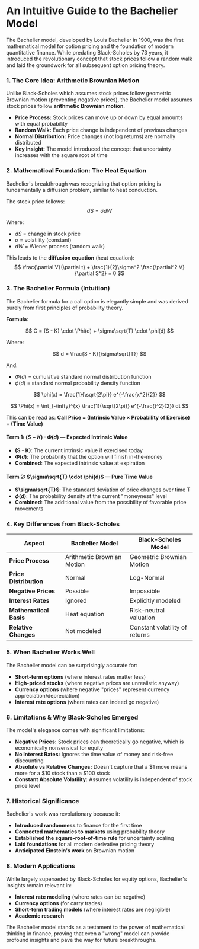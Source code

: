 # **An Intuitive Guide to the Bachelier Model**

The Bachelier model, developed by Louis Bachelier in 1900, was the first mathematical model for option pricing and the foundation of modern quantitative finance. While predating Black-Scholes by 73 years, it introduced the revolutionary concept that stock prices follow a random walk and laid the groundwork for all subsequent option pricing theory.

### **1\. The Core Idea: Arithmetic Brownian Motion**

Unlike Black-Scholes which assumes stock prices follow geometric Brownian motion (preventing negative prices), the Bachelier model assumes stock prices follow **arithmetic Brownian motion**.

- **Price Process:** Stock prices can move up or down by equal amounts with equal probability
- **Random Walk:** Each price change is independent of previous changes
- **Normal Distribution:** Price changes (not log returns) are normally distributed
- **Key Insight:** The model introduced the concept that uncertainty increases with the square root of time

### **2\. Mathematical Foundation: The Heat Equation**

Bachelier's breakthrough was recognizing that option pricing is fundamentally a diffusion problem, similar to heat conduction.

The stock price follows:
$$
dS = \sigma dW
$$

Where:
- $dS$ = change in stock price
- $\sigma$ = volatility (constant)
- $dW$ = Wiener process (random walk)

This leads to the **diffusion equation** (heat equation):
$$
\frac{\partial V}{\partial t} + \frac{1}{2}\sigma^2 \frac{\partial^2 V}{\partial S^2} = 0
$$

### **3\. The Bachelier Formula (Intuition)**

The Bachelier formula for a call option is elegantly simple and was derived purely from first principles of probability theory.

**Formula:**

$$
C = (S - K) \cdot \Phi(d) + \sigma\sqrt{T} \cdot \phi(d)
$$

Where:

$$
d = \frac{S - K}{\sigma\sqrt{T}}
$$

And:
- $\Phi(d)$ = cumulative standard normal distribution function
- $\phi(d)$ = standard normal probability density function

$$
\phi(x) = \frac{1}{\sqrt{2\pi}} e^{-\frac{x^2}{2}}
$$

$$
\Phi(x) = \int_{-\infty}^{x} \frac{1}{\sqrt{2\pi}} e^{-\frac{t^2}{2}} dt
$$

This can be read as: **Call Price = (Intrinsic Value × Probability of Exercise) + (Time Value)**

#### **Term 1: $(S - K) \cdot \Phi(d)$ — Expected Intrinsic Value**

- **(S - K)**: The current intrinsic value if exercised today
- **$\Phi(d)$**: The probability that the option will finish in-the-money
- **Combined**: The expected intrinsic value at expiration

#### **Term 2: $\sigma\sqrt{T} \cdot \phi(d)$ — Pure Time Value**

- **$\sigma\sqrt{T}$**: The standard deviation of price changes over time T
- **$\phi(d)$**: The probability density at the current "moneyness" level
- **Combined**: The additional value from the possibility of favorable price movements

### **4\. Key Differences from Black-Scholes**

| Aspect | Bachelier Model | Black-Scholes Model |
|--------|----------------|-------------------|
| **Price Process** | Arithmetic Brownian Motion | Geometric Brownian Motion |
| **Price Distribution** | Normal | Log-Normal |
| **Negative Prices** | Possible | Impossible |
| **Interest Rates** | Ignored | Explicitly modeled |
| **Mathematical Basis** | Heat equation | Risk-neutral valuation |
| **Relative Changes** | Not modeled | Constant volatility of returns |

### **5\. When Bachelier Works Well**

The Bachelier model can be surprisingly accurate for:

- **Short-term options** (where interest rates matter less)
- **High-priced stocks** (where negative prices are unrealistic anyway)
- **Currency options** (where negative "prices" represent currency appreciation/depreciation)
- **Interest rate options** (where rates can indeed go negative)

### **6\. Limitations & Why Black-Scholes Emerged**

The model's elegance comes with significant limitations:

- **Negative Prices:** Stock prices can theoretically go negative, which is economically nonsensical for equity
- **No Interest Rates:** Ignores the time value of money and risk-free discounting
- **Absolute vs Relative Changes:** Doesn't capture that a $1 move means more for a $10 stock than a $100 stock
- **Constant Absolute Volatility:** Assumes volatility is independent of stock price level

### **7\. Historical Significance**

Bachelier's work was revolutionary because it:

- **Introduced randomness** to finance for the first time
- **Connected mathematics to markets** using probability theory
- **Established the square-root-of-time rule** for uncertainty scaling
- **Laid foundations** for all modern derivative pricing theory
- **Anticipated Einstein's work** on Brownian motion

### **8\. Modern Applications**

While largely superseded by Black-Scholes for equity options, Bachelier's insights remain relevant in:

- **Interest rate modeling** (where rates can be negative)
- **Currency options** (for carry trades)
- **Short-term trading models** (where interest rates are negligible)
- **Academic research** 

The Bachelier model stands as a testament to the power of mathematical thinking in finance, proving that even a "wrong" model can provide profound insights and pave the way for future breakthroughs.
